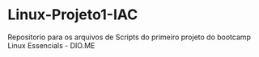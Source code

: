 # Linux-Projeto1-IAC
Repositorio para os arquivos de Scripts do primeiro projeto do bootcamp Linux Essencials - DIO.ME
